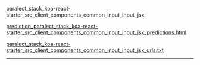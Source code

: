 paralect_stack_koa-react-starter_src_client_components_common_input_input_jsx: 

[prediction_paralect_stack_koa-react-starter_src_client_components_common_input_input_jsx_predictions.html](./prediction_paralect_stack_koa-react-starter_src_client_components_common_input_input_jsx_predictions.html)

[paralect_stack_koa-react-starter_src_client_components_common_input_input_jsx_urls.txt](./paralect_stack_koa-react-starter_src_client_components_common_input_input_jsx_urls.txt)

<hr>
